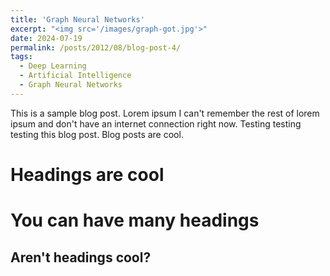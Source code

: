 ```yaml
---
title: 'Graph Neural Networks'
excerpt: "<img src='/images/graph-got.jpg'>"
date: 2024-07-19
permalink: /posts/2012/08/blog-post-4/
tags:
  - Deep Learning
  - Artificial Intelligence
  - Graph Neural Networks
---
```


This is a sample blog post. Lorem ipsum I can't remember the rest of lorem ipsum and don't have an internet connection right now. Testing testing testing this blog post. Blog posts are cool.

Headings are cool
======

You can have many headings
======

Aren't headings cool?
------